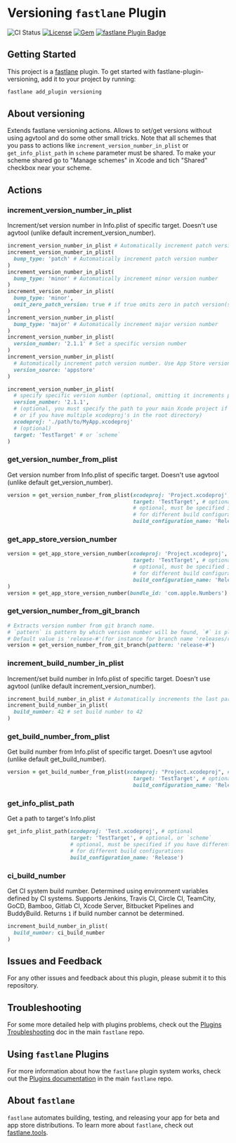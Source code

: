 # Versioning `fastlane` Plugin

![CI Status](https://travis-ci.org/SiarheiFedartsou/fastlane-plugin-versioning.svg?branch=master)
[![License](http://img.shields.io/badge/license-MIT-green.svg?style=flat)](https://github.com/SiarheiFedartsou/fastlane-plugin-versioning/LICENSE)
[![Gem](https://img.shields.io/gem/v/badge.svg?style=flat)](http://rubygems.org/gems/fastlane-plugin-versioning)
[![fastlane Plugin Badge](https://rawcdn.githack.com/fastlane/fastlane/master/fastlane/assets/plugin-badge.svg)](https://rubygems.org/gems/fastlane-plugin-versioning)


## Getting Started

This project is a [fastlane](https://github.com/fastlane/fastlane) plugin. To get started with fastlane-plugin-versioning, add it to your project by running:

```bash
fastlane add_plugin versioning
```

## About versioning

Extends fastlane versioning actions. Allows to set/get versions without using agvtool and do some other small tricks.
Note that all schemes that you pass to actions like `increment_version_number_in_plist` or `get_info_plist_path` in `scheme` parameter must be shared.
To make your scheme shared go to "Manage schemes" in Xcode and tich "Shared" checkbox near your scheme.

## Actions

### increment_version_number_in_plist

Increment/set version number in Info.plist of specific target. Doesn't use agvtool (unlike default increment_version_number).

```ruby
increment_version_number_in_plist # Automatically increment patch version number.
increment_version_number_in_plist(
  bump_type: 'patch' # Automatically increment patch version number
)
increment_version_number_in_plist(
  bump_type: 'minor' # Automatically increment minor version number
)
increment_version_number_in_plist(
  bump_type: 'minor',
  omit_zero_patch_version: true # if true omits zero in patch version(so 42.10.0 will become 42.10 and 42.10.1 will remain 42.10.1), default is false
)
increment_version_number_in_plist(
  bump_type: 'major' # Automatically increment major version number
)
increment_version_number_in_plist(
  version_number: '2.1.1' # Set a specific version number
)
increment_version_number_in_plist(
  # Automatically increment patch version number. Use App Store version number as a source.
  version_source: 'appstore'
)

increment_version_number_in_plist(
  # specify specific version number (optional, omitting it increments patch version number)
  version_number: '2.1.1',   
  # (optional, you must specify the path to your main Xcode project if it is not in the project root directory
  # or if you have multiple xcodeproj's in the root directory)
  xcodeproj: './path/to/MyApp.xcodeproj'  
  # (optional)
  target: 'TestTarget' # or `scheme`
)
```

### get_version_number_from_plist

Get version number from Info.plist of specific target. Doesn't use agvtool (unlike default get_version_number).

```ruby
version = get_version_number_from_plist(xcodeproj: 'Project.xcodeproj', # optional
                                        target: 'TestTarget', # optional, or `scheme`
                                        # optional, must be specified if you have different Info.plist build settings
                                        # for different build configurations
                                        build_configuration_name: 'Release')
```

### get_app_store_version_number


```ruby
version = get_app_store_version_number(xcodeproj: 'Project.xcodeproj', # optional
                                        target: 'TestTarget', # optional, or `scheme`
                                        # optional, must be specified if you have different Info.plist build settings
                                        # for different build configurations
                                        build_configuration_name: 'Release')
)
version = get_app_store_version_number(bundle_id: 'com.apple.Numbers')

```

### get_version_number_from_git_branch

```ruby
# Extracts version number from git branch name.
# `pattern` is pattern by which version number will be found, `#` is place where action must find version number.
# Default value is 'release-#'(for instance for branch name 'releases/release-1.5.0' will extract '1.5.0')
version = get_version_number_from_git_branch(pattern: 'release-#')

```

### increment_build_number_in_plist

Increment/set build number in Info.plist of specific target. Doesn't use agvtool (unlike default increment_version_number).

```ruby
increment_build_number_in_plist # Automatically increments the last part of the build number.
increment_build_number_in_plist(
  build_number: 42 # set build number to 42
)
```

### get_build_number_from_plist

Get build number from Info.plist of specific target. Doesn't use agvtool (unlike default get_build_number).

```ruby
version = get_build_number_from_plist(xcodeproj: "Project.xcodeproj", # optional
                                        target: 'TestTarget', # optional, or `scheme`
                                        build_configuration_name: 'Release') # optional, must be specified if you have different Info.plist build settings for different build configurations
```


### get_info_plist_path

Get a path to target's Info.plist
```ruby
get_info_plist_path(xcodeproj: 'Test.xcodeproj', # optional
                    target: 'TestTarget', # optional, or `scheme`
                    # optional, must be specified if you have different Info.plist build settings
                    # for different build configurations
                    build_configuration_name: 'Release')
```

### ci_build_number

Get CI system build number. Determined using environment variables defined by CI systems. Supports Jenkins, Travis CI, Circle CI, TeamCity, GoCD, Bamboo, Gitlab CI, Xcode Server, Bitbucket Pipelines and BuddyBuild. Returns `1` if build number cannot be determined. 

```ruby
increment_build_number_in_plist(
  build_number: ci_build_number
)
```

## Issues and Feedback

For any other issues and feedback about this plugin, please submit it to this repository.

## Troubleshooting

For some more detailed help with plugins problems, check out the [Plugins Troubleshooting](https://github.com/fastlane/fastlane/blob/master/fastlane/docs/PluginsTroubleshooting.md) doc in the main `fastlane` repo.

## Using `fastlane` Plugins

For more information about how the `fastlane` plugin system works, check out the [Plugins documentation](https://github.com/fastlane/fastlane/blob/master/fastlane/docs/Plugins.md) in the main `fastlane` repo.

## About `fastlane`

`fastlane` automates building, testing, and releasing your app for beta and app store distributions. To learn more about `fastlane`, check out [fastlane.tools](https://fastlane.tools).
